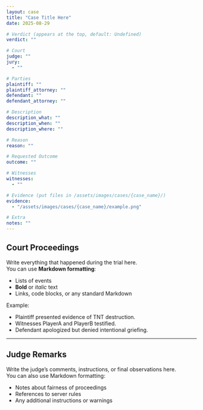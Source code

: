 ```yaml
---
layout: case
title: "Case Title Here"
date: 2025-08-29

# Verdict (appears at the top, default: Undefined)
verdict: ""

# Court
judge: ""
jury:
  - ""

# Parties
plaintiff: ""
plaintiff_attorney: ""
defendant: ""
defendant_attorney: ""

# Description
description_what: ""
description_when: ""
description_where: ""

# Reason
reason: ""

# Requested Outcome
outcome: ""

# Witnesses
witnesses:
  - ""

# Evidence (put files in /assets/images/cases/{case_name}/)
evidence:
  - "/assets/images/cases/{case_name}/example.png"

# Extra
notes: ""
---
```


## Court Proceedings

Write everything that happened during the trial here.  
You can use **Markdown formatting**:  

- Lists of events  
- **Bold** or *italic* text  
- Links, code blocks, or any standard Markdown  

Example:

- Plaintiff presented evidence of TNT destruction.
- Witnesses PlayerA and PlayerB testified.
- Defendant apologized but denied intentional griefing.

---

## Judge Remarks

Write the judge’s comments, instructions, or final observations here.  
You can also use Markdown formatting:

- Notes about fairness of proceedings
- References to server rules
- Any additional instructions or warnings
